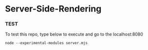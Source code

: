 # Server-Side-Rendering

### TEST

To test this repo, type below to execute and go to the localhost:8080

```
node --experimental-modules server.mjs

```
